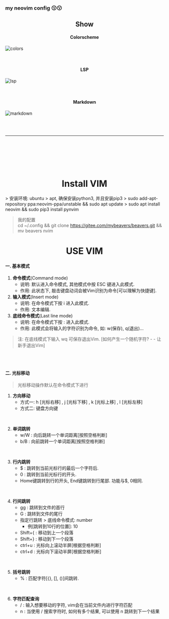 ### my neovim config   😗😗

<h2 align="center"> Show </h2>

<h4 align = 'center'> Colorscheme </h4>

![colors](https://gitee.com/liaoqiao123/file_code/raw/master/images/b.png)

<br> 


<h4 align = 'center'> LSP </h4>

![lsp](https://gitee.com/liaoqiao123/file_code/raw/master/images/a.png)

<br> 


<h4 align = 'center'> Markdown </h4>

![markdown](https://gitee.com/liaoqiao123/file_code/raw/master/images/c.png)


<br><br><hr>

<br><br>

<br><br>


<h1 align="center"> Install VIM </h1>
> 安装环境: ubuntu > apt, 确保安装python3, 并且安装pip3  
> sudo add-apt-repository ppa:neovim-ppa/unstable && sudo apt update   
> sudo apt install neovim && sudo pip3 install pynvim  

<br> 

> 我的配置  
> cd ~/.config && git clone https://gitee.com/mybeavers/beavers.git && mv beavers nvim   



<h1 align="center"> USE VIM </h1>







#### 一. 基本模式
1. **命令模式**(Command mode)
    - 说明: 默认进入命令模式, 其他模式中按 ESC 键进入此模式.
    - 作用: 此状态下, 敲击键盘动词会被Vim识别为命令[可以理解为快捷键].
2. **输入模式**(Insert mode)
    - 说明: 在命令模式下按 i 进入此模式.
    - 作用: 文本编辑.
3. **底线命令模式**(Last line mode)
    - 说明: 在命令模式下按 : 进入此模式.
    - 作用: 此模式会将输入的字符识别为命令, 如: w(保存), q(退出)...

> 注: 在底线模式下输入 wq 可保存退出Vim. [如何产生一个随机字符? - - 让新手退出Vim]

<br><br>





#### 二. 光标移动
> 光标移动操作默认在命令模式下进行
1. **方向移动**
    - 方式一: h  [光标右移] , j [光标下移] , k [光标上移] , l [光标左移] 
    - 方式二: 键盘方向键

<br> 


2. **单词跳转**
    - w/W : 向后跳转一个单词距离[按照空格判断]
    - b/B : 向前跳转一个单词距离[按照空格判断]

<br> 


3. **行内跳转**
    - $ : 跳转到当前光标行的最后一个字符后.
    - 0 : 跳转到当前光标行的开头.
    - Home键跳转到行的开头, End键跳转到行尾部. 功能与$, 0相同.

<br> 


4. **行间跳转**
    - gg : 跳转到文件的首行
    - G : 跳转到文件的尾行
    - 指定行跳转 > 底线命令模式: number 
        - 例[跳转到10行的位置]: 10
    - Shift+{ : 移动到上一个段落
    - Shift+} : 移动到下一个段落
    - ctrl+u : 光标向上滚动半屏[根据空格判断]
    - ctrl+d : 光标向下滚动半屏[根据空格判断]

<br> 


5. **括号跳转**
    - % : 匹配字符[{}, [], ()]间跳转.

<br> 



6. **字符匹配查询**
    - / : 输入想要移动的字符, vim会在当前文件内进行字符匹配
    - n : 当使用 / 搜索字符时, 如何有多个结果, 可以使用 n 跳转到下一个结果

